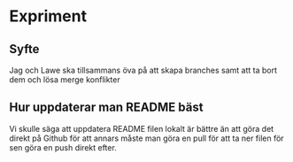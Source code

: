 # Expriment
## Syfte
Jag och Lawe ska tillsammans öva på att skapa branches samt att ta bort dem och lösa merge konflikter
## Hur uppdaterar man README bäst
Vi skulle säga att uppdatera README filen lokalt är bättre än att göra det direkt på Github för att annars måste man göra en pull för att ta ner filen för sen göra en push direkt efter.